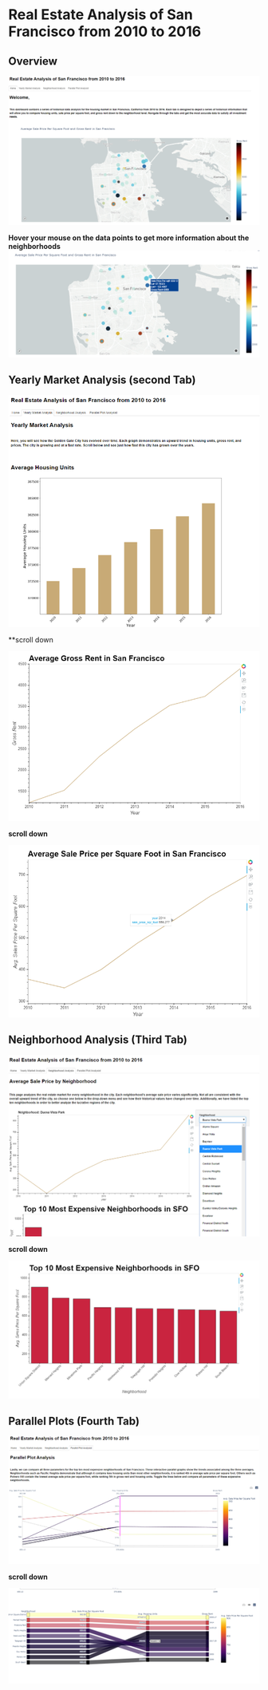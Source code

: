 # Real Estate Analysis of San Francisco from 2010 to 2016

## Overview 

![Dashboard](My_images/map.png)

**Hover your mouse on the data points to get more information about the neighborhoods**
![Dashboard](My_images/map_2.png)

## Yearly Market Analysis (second Tab)

![](My_images/housing_units.png)

**scroll down

![](My_images/gross_rent.png)

**scroll down**

![](My_images/sale_price.png)

## Neighborhood Analysis (Third Tab)

![](My_images/neighborhoods.png)

**scroll down**

![](My_images/top_10.png)

## Parallel Plots (Fourth Tab)

![](My_images/parallel_coordinates.png)

**scroll down**

![](My_images/parallel_categories.png)
